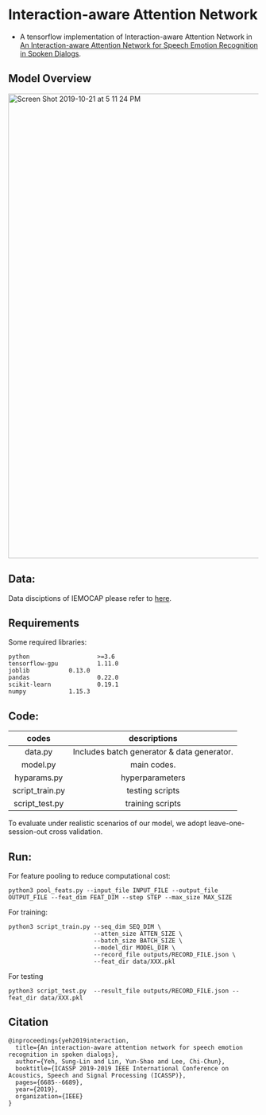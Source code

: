 # Interaction-aware Attention Network
+ A tensorflow implementation of Interaction-aware Attention Network in [An Interaction-aware Attention Network for Speech Emotion Recognition in Spoken Dialogs](https://ieeexplore.ieee.org/document/8683293/references#references).

## Model Overview
<img width="934" alt="Screen Shot 2019-10-21 at 5 11 24 PM" src="https://user-images.githubusercontent.com/14361791/67192274-de2d7880-f425-11e9-9bf5-d85b62cfd621.png">

## Data:
Data disciptions of IEMOCAP please refer to [here](https://sail.usc.edu/iemocap/).

## Requirements
Some required libraries:
```
python                   >=3.6   
tensorflow-gpu           1.11.0
joblib   		 0.13.0
pandas                   0.22.0
scikit-learn             0.19.1
numpy			 1.15.3
```
## Code:

|  codes   |  descriptions |
|:--------:|:-------------:|
| data.py  |  Includes batch generator & data generator.  |
| model.py |  main codes.  |
| hyparams.py |hyperparameters|
| script_train.py |testing scripts|
| script_test.py |training scripts|

To evaluate under realistic scenarios of our model, we adopt leave-one-session-out cross validation.

## Run:
For feature pooling to reduce computational cost:
```
python3 pool_feats.py --input_file INPUT_FILE --output_file OUTPUT_FILE --feat_dim FEAT_DIM --step STEP --max_size MAX_SIZE
```

For training:  
```
python3 script_train.py --seq_dim SEQ_DIM \
                        --atten_size ATTEN_SIZE \
                        --batch_size BATCH_SIZE \
                        --model_dir MODEL_DIR \
                        --record_file outputs/RECORD_FILE.json \
                        --feat_dir data/XXX.pkl
```
For testing
```
python3 script_test.py  --result_file outputs/RECORD_FILE.json --feat_dir data/XXX.pkl
```

## Citation
```
@inproceedings{yeh2019interaction,
  title={An interaction-aware attention network for speech emotion recognition in spoken dialogs},
  author={Yeh, Sung-Lin and Lin, Yun-Shao and Lee, Chi-Chun},
  booktitle={ICASSP 2019-2019 IEEE International Conference on Acoustics, Speech and Signal Processing (ICASSP)},
  pages={6685--6689},
  year={2019},
  organization={IEEE}
}
```

